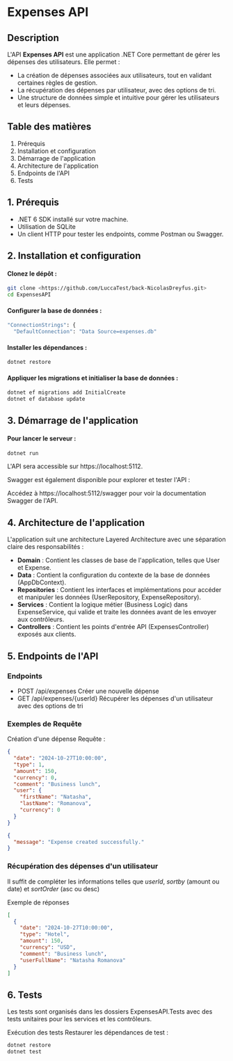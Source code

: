 # Expenses API

## Description

L'API **Expenses API** est une application .NET Core permettant de gérer les dépenses des utilisateurs. Elle permet :

- La création de dépenses associées aux utilisateurs, tout en validant certaines règles de gestion.
- La récupération des dépenses par utilisateur, avec des options de tri.
- Une structure de données simple et intuitive pour gérer les utilisateurs et leurs dépenses.

## Table des matières

1. Prérequis
2. Installation et configuration
3. Démarrage de l'application
4. Architecture de l'application
5. Endpoints de l'API
6. Tests

## 1. Prérequis

- .NET 6 SDK installé sur votre machine.
- Utilisation de SQLite
- Un client HTTP pour tester les endpoints, comme Postman ou Swagger.

## 2. Installation et configuration

#### Clonez le dépôt :

```sh
git clone <https://github.com/LuccaTest/back-NicolasDreyfus.git>
cd ExpensesAPI
```

#### Configurer la base de données :

```sh
"ConnectionStrings": {
  "DefaultConnection": "Data Source=expenses.db"
```

#### Installer les dépendances :

```sh
dotnet restore
```

#### Appliquer les migrations et initialiser la base de données :

```sh
dotnet ef migrations add InitialCreate
dotnet ef database update
```

## 3. Démarrage de l'application

#### Pour lancer le serveur :

```sh
dotnet run
```

L'API sera accessible sur https://localhost:5112.

Swagger est également disponible pour explorer et tester l'API :

Accédez à https://localhost:5112/swagger pour voir la documentation Swagger de l'API.


## 4. Architecture de l'application

L'application suit une architecture Layered Architecture avec une séparation claire des responsabilités :

- **Domain** : Contient les classes de base de l'application, telles que User et Expense.
- **Data** : Contient la configuration du contexte de la base de données (AppDbContext).
- **Repositories** : Contient les interfaces et implémentations pour accéder et manipuler les données (UserRepository, ExpenseRepository).
- **Services** : Contient la logique métier (Business Logic) dans ExpenseService, qui valide et traite les données avant de les envoyer aux contrôleurs.
- **Controllers** : Contient les points d'entrée API (ExpensesController) exposés aux clients.

## 5. Endpoints de l'API

### Endpoints

- POST	/api/expenses	Créer une nouvelle dépense
- GET	/api/expenses/{userId}	Récupérer les dépenses d'un utilisateur avec des options de tri

### Exemples de Requête

Création d'une dépense
Requête :

```json
{
  "date": "2024-10-27T10:00:00",
  "type": 1,
  "amount": 150,
  "currency": 0,
  "comment": "Business lunch",
  "user": {
    "firstName": "Natasha",
    "lastName": "Romanova",
    "currency": 0
  }
}
```

```json
{
  "message": "Expense created successfully."
}
```

### Récupération des dépenses d'un utilisateur

Il suffit de compléter les informations telles que *userId*, *sortby* (amount ou date) et *sortOrder* (asc ou desc)

Exemple de réponses
```json
[
  {
    "date": "2024-10-27T10:00:00",
    "type": "Hotel",
    "amount": 150,
    "currency": "USD",
    "comment": "Business lunch",
    "userFullName": "Natasha Romanova"
  }
]
```

## 6. Tests

Les tests sont organisés dans les dossiers ExpensesAPI.Tests avec des tests unitaires pour les services et les contrôleurs.

Exécution des tests
Restaurer les dépendances de test :

```sh
dotnet restore
dotnet test
```
